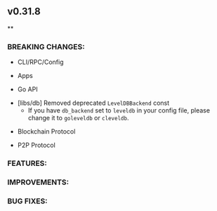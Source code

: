 ## v0.31.8

**

### BREAKING CHANGES:

* CLI/RPC/Config

* Apps

* Go API
- [libs/db] Removed deprecated `LevelDBBackend` const
  * If you have `db_backend` set to `leveldb` in your config file, please
    change it to `goleveldb` or `cleveldb`.

* Blockchain Protocol

* P2P Protocol

### FEATURES:

### IMPROVEMENTS:

### BUG FIXES:
